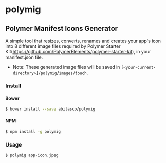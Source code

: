 # polymig
## Polymer Manifest Icons Generator

A simple tool that resizes, converts, renames and creates your app's icon into 8 different image files required by Polymer Starter Kit(https://github.com/PolymerElements/polymer-starter-kit), in your manifest.json file.

- Note: These generated image files will be saved in `[<your-current-directory>]/polymig/images/touch`.

### Install

#### Bower

```bash
$ bower install --save abilasco/polymig
```

#### NPM

```bash
$ npm install -g polymig
```

### Usage

```bash
$ polymig app-icon.jpeg
```
